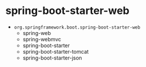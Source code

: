 # spring-boot-starter-web

- `org.springframework.boot.spring-boot-starter-web`
  - spring-web
  - spring-webmvc
  - spring-boot-starter
  - spring-boot-starter-tomcat
  - spring-boot-starter-json
